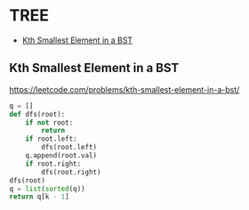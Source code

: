 # TREE

+ [Kth Smallest Element in a BST](#kth-smallest-element-in-a-bst)
<!---->
## Kth Smallest Element in a BST

https://leetcode.com/problems/kth-smallest-element-in-a-bst/

```python
q = []
def dfs(root):
    if not root:
        return
    if root.left:
        dfs(root.left)
    q.append(root.val)
    if root.right:
        dfs(root.right)
dfs(root)
q = list(sorted(q))
return q[k - 1]
```

